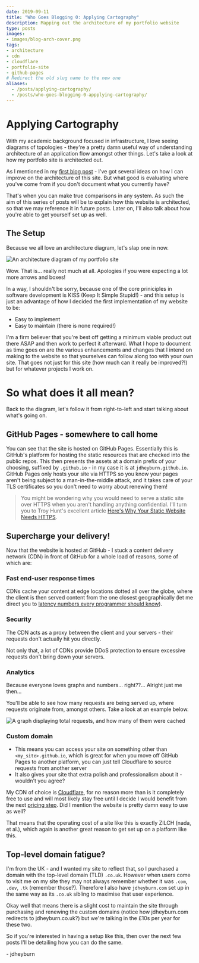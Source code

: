 ```yaml
---
date: 2019-09-11
title: "Who Goes Blogging 0: Applying Cartography"
description: Mapping out the architecture of my portfolio website
type: posts
images:
- images/blog-arch-cover.png
tags:
- architecture
- cdn
- cloudflare
- portfolio-site
- github-pages
# Redirect the old slug name to the new one
aliases:
  - /posts/applying-cartography/
  - /posts/who-goes-blogging-0-appplying-cartography/
---
```


# Applying Cartography

With my academic background focused in infrastructure, I love seeing diagrams of topologies - they're a pretty damn useful way of understanding architecture of an application flow amongst other things. Let's take a look at how my portfolio site is architected out.

As I mentioned in my [first blog post](/posts/blog-bootstrap/) - I've got several ideas on how I can improve on the architecture of this site. But what good is evaluating where you've come from if you don't document what you currently have? 

That's when you can make true comparisons in any system. As such the aim of this series of posts will be to explain how this website is architected, so that we may reference it in future posts. Later on, I'll also talk about how you're able to get yourself set up as well.

## The Setup

Because we all love an architecture diagram, let's slap one in now.

![An architecture diagram of my portfolio site][blog_arch]

Wow. That is... really not much at all. Apologies if you were expecting a lot more arrows and boxes!

In a way, I shouldn't be sorry, because one of the core priniciples in software development is KISS (Keep It Simple Stupid!) - and this setup is just an advantage of how I decided the first implementation of my website to be:

- Easy to implement
- Easy to maintain (there is none required!)

I'm a firm believer that you're best off getting a minimum viable product out there ASAP and then work to perfect it afterward. What I hope to document as time goes on are the various enhancements and changes that I intend on making to the website so that yourselves can follow along too with your own site. That goes not just for this site (how much can it really be improved?!) but for whatever projects I work on.

# So what does it all mean?

Back to the diagram, let's follow it from right-to-left and start talking about what's going on. 

## GitHub Pages - somewhere to call home
You can see that the site is hosted on GitHub Pages. Essentially this is GitHub's platform for hosting the static resources that are checked into the public repos. This then presents the assets at a domain prefix of your choosing, suffixed by `.github.io` - in my case it is at `jdheyburn.github.io`. GitHub Pages only hosts your site via HTTPS so you know your pages aren't being subject to a man-in-the-middle attack, and it takes care of your TLS certificates so you don't need to worry about renewing them!

> You might be wondering why you would need to serve a static site over HTTPS when you aren't handling anything confidential. I'll turn you to Troy Hunt's excellent article [Here's Why Your Static Website Needs HTTPS](https://www.troyhunt.com/heres-why-your-static-website-needs-https/).

## Supercharge your delivery!
Now that the website is hosted at GitHub - I stuck a content delivery network (CDN) in front of GitHub for a whole load of reasons, some of which are:

### Fast end-user response times
CDNs cache your content at edge locations dotted all over the globe, where the client is then served content from the one closest geographically (let me direct you to [latency numbers every programmer should know](https://people.eecs.berkeley.edu/~rcs/research/interactive_latency.html)).

### Security
The CDN acts as a proxy between the client and your servers - their requests don't actually hit you directly.

Not only that, a lot of CDNs provide DDoS protection to ensure excessive requests don't bring down your servers.

### Analytics
Because everyone loves graphs and numbers... right??... Alright just me then...

You'll be able to see how many requests are being served up, where requests originate from, amongst others. Take a look at an example below.

![A graph displaying total requests, and how many of them were cached][analytics_example]

### Custom domain
  - This means you can access your site on something other than `<my_site>.github.io`, which is great for when you move off GitHub Pages to another platform, you can just tell Cloudflare to source requests from another server
  - It also gives your site that extra polish and professionalism about it - wouldn't you agree?

My CDN of choice is [Cloudflare](https://www.cloudflare.com/), for no reason more than is it completely free to use and will most likely stay free until I decide I would benefit from the next [pricing step](https://www.cloudflare.com/en-gb/plans/). Did I mention the website is pretty damn easy to use as well?

That means that the operating cost of a site like this is exactly ZILCH (nada, et al.), which again is another great reason to get set up on a platform like this.

## Top-level domain fatigue? 
I'm from the UK - and I wanted my site to reflect that, so I purchased a domain with the top-level domain (TLD) `.co.uk`. However when users come to visit me on my site they may not always remember whether it was `.com`, `.dev`, `.tk` (remember those?). Therefore I also have `jdheyburn.com` set up in the same way as its `.co.uk` sibling to maximise that user experience.

Okay well that means there is a slight cost to maintain the site through purchasing and renewing the custom domains (notice how jdheyburn.com redirects to jdheyburn.co.uk?) but we're talking in the £10s per year for these two.

So if you're interested in having a setup like this, then over the next few posts I'll be detailing how you can do the same. 

\- jdheyburn

[blog_arch]: /images/blog-arch-cover.png
[analytics_example]: /images/analytics_example.png